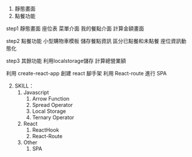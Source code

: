 

1. 靜態畫面
2. 點餐功能

step1 靜態畫面
    座位表
    菜單介面
    我的餐點介面
    計算金額畫面

step2 點餐功能
    小型購物車模板
    儲存餐點資訊
    區分已點餐和未點餐
    座位資訊動態化

step3 其餘功能
    利用localstorage儲存
    計算總營業額


利用 create-react-app 創建 react 腳手架
利用 React-route 進行 SPA

2. SKILL：
    1. Javascript
        1. Arrow Function
        2. Spread Operator
        3. Local Storage
        4. Ternary Operator
    2. React
        1. ReactHook
        2. React-Route
    3. Other
        1. SPA



